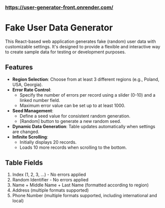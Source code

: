 ### https://user-generator-front.onrender.com/

# Fake User Data Generator

This React-based web application generates fake (random) user data with customizable settings. It's designed to provide a flexible and interactive way to create sample data for testing or development purposes.

## Features

- **Region Selection**: Choose from at least 3 different regions (e.g., Poland, USA, Georgia).
- **Error Rate Control**: 
  - Specify the number of errors per record using a slider (0-10) and a linked number field.
  - Maximum error value can be set up to at least 1000.
- **Seed Management**:
  - Define a seed value for consistent random generation.
  - [Random] button to generate a new random seed.
- **Dynamic Data Generation**: Table updates automatically when settings are changed.
- **Infinite Scrolling**: 
  - Initially displays 20 records.
  - Loads 10 more records when scrolling to the bottom.

## Table Fields

1. Index (1, 2, 3, ...) - No errors applied
2. Random Identifier - No errors applied
3. Name + Middle Name + Last Name (formatted according to region)
4. Address (multiple formats supported)
5. Phone Number (multiple formats supported, including international and local)




